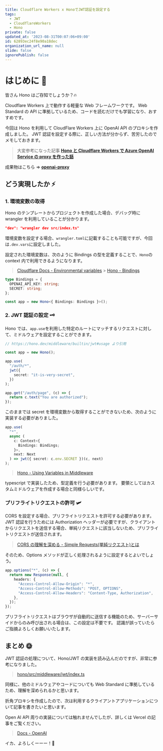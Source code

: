 ```yaml
---
title: Cloudflare Workers x HonoでJWT認証を設定する
tags:
  - JWT
  - CloudflareWorkers
  - Hono
private: false
updated_at: '2023-08-31T00:07:06+09:00'
id: 62893ec24f8e90a18dec
organization_url_name: null
slide: false
ignorePublish: false
---
```


# はじめに :jack_o_lantern:

皆さん Hono はご存知でしょうか？:fire:

Cloudflare Workers 上で動作する軽量な Web フレームワークです。
Web Standard の API に準拠しているため、コードを読むだけでも学習になり、おすすめです。

今回は Hono を利用して CloudFlare Workers 上に OpenAI API のプロキシを作成しました。
JWT 認証を設定する際に、正しい方法が分からず、苦労したのでメモしておきます。

> 大変参考になった記事
> **[Hono と Cloudflare Workers で Azure OpenAI Service の proxy を作った話](https://zenn.dev/calldoctor_blog/articles/deb21728bbe99a)**

成果物はこちら => **[openai-proxy](https://github.com/TellMin/openai-proxy)**

## どう実現したか :zap:

### 1. 環境変数の取得

Hono のテンプレートからプロジェクトを作成した場合、デバッグ時に wrangler を利用していることが分かります。

```json
"dev": "wrangler dev src/index.ts"
```

環境変数を設定する場合、`wrangler.toml`に記載することも可能ですが、今回は`.dev.vars`に設定しました。

設定された環境変数は、次のように Bindings の型を定義することで、`Hono`の context 内で利用できるようになります。

> [Cloudflare Docs - Environmental variables](https://developers.cloudflare.com/workers/wrangler/configuration/#environmental-variables) > [Hono - Bindings](https://hono.dev/getting-started/cloudflare-workers#bindings)

```typescript
type Bindings = {
  OPENAI_API_KEY: string;
  SECRET: string;
};

const app = new Hono<{ Bindings: Bindings }>();
```

### 2. JWT 認証の設定 :old_key:

Hono では、`app.use`を利用した特定のルートにマッチするリクエストに対して、ミドルウェアを設定することができます。

```typescript
// https://hono.dev/middleware/builtin/jwt#usage より引用

const app = new Hono();

app.use(
  "/auth/*",
  jwt({
    secret: "it-is-very-secret",
  })
);

app.get("/auth/page", (c) => {
  return c.text("You are authorized");
});
```

このままでは secret を環境変数から取得することができないため、次のように実装する必要がありました。

```typescript
app.use(
  "*",
  async (
    c: Context<{
      Bindings: Bindings;
    }>,
    next: Next
  ) => jwt({ secret: c.env.SECRET })(c, next)
);
```

> [Hono - Using Variables in Middleware](https://hono.dev/getting-started/cloudflare-workers#using-variables-in-middleware)

typescript で実装したため、型定義を行う必要があります。
要領としてはカスタムミドルウェアを作成する場合と同様らしいです。

### プリフライトリクエストの許可 :small_airplane:

CORS を設定する場合、プリフライトリクエストを許可する必要があります。JWT 認証を行うためには Authorization ヘッダーが必要ですが、クライアントからリクエストを送信する場合、単純リクエストに該当しないため、プリフライトリクエストが送信されます。

> [CORS の理解を深める - Simple Requests(単純リクエスト)とは](<https://zenn.dev/riko/articles/cors_deepen_understanding#simple-requests(%E5%8D%98%E7%B4%94%E3%83%AA%E3%82%AF%E3%82%A8%E3%82%B9%E3%83%88)%E3%81%A8%E3%81%AF>)

そのため、Options メソッドが正しく処理されるように設定するとよいでしょう。

```typescript
app.options("*", (c) => {
  return new Response(null, {
    headers: {
      "Access-Control-Allow-Origin": "*",
      "Access-Control-Allow-Methods": "POST, OPTIONS",
      "Access-Control-Allow-Headers": "Content-Type, Authorization",
    },
  });
});
```

プリフライトリクエストはブラウザが自動的に送信する機能のため、サーバーサイドからのみ呼び出される場合は、この設定は不要です。
認識が誤っていたらご指摘よろしくお願いいたします。

## まとめ :sun_with_face:

JWT 認証の処理について、Hono/JWT の実装を読み込んだのですが、非常に参考になりました。

> [hono/src/middleware/jwt/index.ts](https://github.com/honojs/hono/blob/main/src/middleware/jwt/index.ts)

同様に、他のミドルウェアやコードについても Web Standard に準拠しているため、理解を深められるかと思います。

折角プロキシを作成したので、次は利用するクライアントアプリケーションについて記事を書きたいと思います。

Open AI API 周りの実装については触れませんでしたが、詳しくは Vercel の記事をご覧ください。

> [Docs - OpenAI](https://sdk.vercel.ai/docs/guides/providers/openai)

イカ、よろしくーーー！:octopus:
